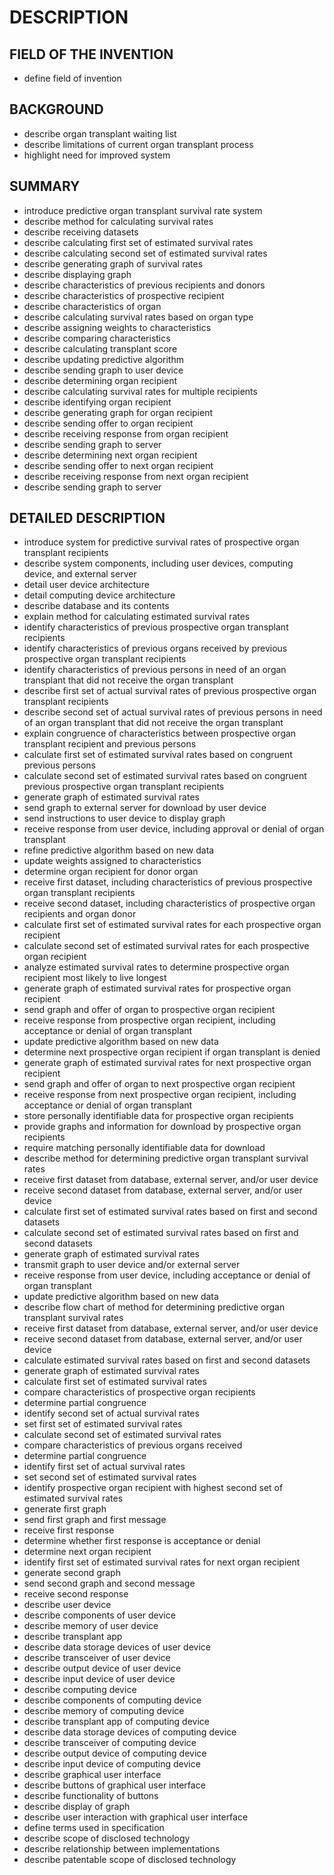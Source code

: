 # DESCRIPTION

## FIELD OF THE INVENTION

- define field of invention

## BACKGROUND

- describe organ transplant waiting list
- describe limitations of current organ transplant process
- highlight need for improved system

## SUMMARY

- introduce predictive organ transplant survival rate system
- describe method for calculating survival rates
- describe receiving datasets
- describe calculating first set of estimated survival rates
- describe calculating second set of estimated survival rates
- describe generating graph of survival rates
- describe displaying graph
- describe characteristics of previous recipients and donors
- describe characteristics of prospective recipient
- describe characteristics of organ
- describe calculating survival rates based on organ type
- describe assigning weights to characteristics
- describe comparing characteristics
- describe calculating transplant score
- describe updating predictive algorithm
- describe sending graph to user device
- describe determining organ recipient
- describe calculating survival rates for multiple recipients
- describe identifying organ recipient
- describe generating graph for organ recipient
- describe sending offer to organ recipient
- describe receiving response from organ recipient
- describe sending graph to server
- describe determining next organ recipient
- describe sending offer to next organ recipient
- describe receiving response from next organ recipient
- describe sending graph to server

## DETAILED DESCRIPTION

- introduce system for predictive survival rates of prospective organ transplant recipients
- describe system components, including user devices, computing device, and external server
- detail user device architecture
- detail computing device architecture
- describe database and its contents
- explain method for calculating estimated survival rates
- identify characteristics of previous prospective organ transplant recipients
- identify characteristics of previous organs received by previous prospective organ transplant recipients
- identify characteristics of previous persons in need of an organ transplant that did not receive the organ transplant
- describe first set of actual survival rates of previous prospective organ transplant recipients
- describe second set of actual survival rates of previous persons in need of an organ transplant that did not receive the organ transplant
- explain congruence of characteristics between prospective organ transplant recipient and previous persons
- calculate first set of estimated survival rates based on congruent previous persons
- calculate second set of estimated survival rates based on congruent previous prospective organ transplant recipients
- generate graph of estimated survival rates
- send graph to external server for download by user device
- send instructions to user device to display graph
- receive response from user device, including approval or denial of organ transplant
- refine predictive algorithm based on new data
- update weights assigned to characteristics
- determine organ recipient for donor organ
- receive first dataset, including characteristics of previous prospective organ transplant recipients
- receive second dataset, including characteristics of prospective organ recipients and organ donor
- calculate first set of estimated survival rates for each prospective organ recipient
- calculate second set of estimated survival rates for each prospective organ recipient
- analyze estimated survival rates to determine prospective organ recipient most likely to live longest
- generate graph of estimated survival rates for prospective organ recipient
- send graph and offer of organ to prospective organ recipient
- receive response from prospective organ recipient, including acceptance or denial of organ transplant
- update predictive algorithm based on new data
- determine next prospective organ recipient if organ transplant is denied
- generate graph of estimated survival rates for next prospective organ recipient
- send graph and offer of organ to next prospective organ recipient
- receive response from next prospective organ recipient, including acceptance or denial of organ transplant
- store personally identifiable data for prospective organ recipients
- provide graphs and information for download by prospective organ recipients
- require matching personally identifiable data for download
- describe method for determining predictive organ transplant survival rates
- receive first dataset from database, external server, and/or user device
- receive second dataset from database, external server, and/or user device
- calculate first set of estimated survival rates based on first and second datasets
- calculate second set of estimated survival rates based on first and second datasets
- generate graph of estimated survival rates
- transmit graph to user device and/or external server
- receive response from user device, including acceptance or denial of organ transplant
- update predictive algorithm based on new data
- describe flow chart of method for determining predictive organ transplant survival rates
- receive first dataset from database, external server, and/or user device
- receive second dataset from database, external server, and/or user device
- calculate estimated survival rates based on first and second datasets
- generate graph of estimated survival rates
- calculate first set of estimated survival rates
- compare characteristics of prospective organ recipients
- determine partial congruence
- identify second set of actual survival rates
- set first set of estimated survival rates
- calculate second set of estimated survival rates
- compare characteristics of previous organs received
- determine partial congruence
- identify first set of actual survival rates
- set second set of estimated survival rates
- identify prospective organ recipient with highest second set of estimated survival rates
- generate first graph
- send first graph and first message
- receive first response
- determine whether first response is acceptance or denial
- determine next organ recipient
- identify first set of estimated survival rates for next organ recipient
- generate second graph
- send second graph and second message
- receive second response
- describe user device
- describe components of user device
- describe memory of user device
- describe transplant app
- describe data storage devices of user device
- describe transceiver of user device
- describe output device of user device
- describe input device of user device
- describe computing device
- describe components of computing device
- describe memory of computing device
- describe transplant app of computing device
- describe data storage devices of computing device
- describe transceiver of computing device
- describe output device of computing device
- describe input device of computing device
- describe graphical user interface
- describe buttons of graphical user interface
- describe functionality of buttons
- describe display of graph
- describe user interaction with graphical user interface
- define terms used in specification
- describe scope of disclosed technology
- describe relationship between implementations
- describe patentable scope of disclosed technology


